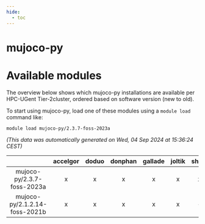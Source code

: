 ```yaml
---
hide:
  - toc
---
```


mujoco-py
=========

# Available modules


The overview below shows which mujoco-py installations are available per HPC-UGent Tier-2cluster, ordered based on software version (new to old).

To start using mujoco-py, load one of these modules using a `module load` command like:

```shell
module load mujoco-py/2.3.7-foss-2023a
```

*(This data was automatically generated on Wed, 04 Sep 2024 at 15:36:24 CEST)*  

| |accelgor|doduo|donphan|gallade|joltik|shinx|skitty|
| :---: | :---: | :---: | :---: | :---: | :---: | :---: | :---: |
|mujoco-py/2.3.7-foss-2023a|x|x|x|x|x|x|x|
|mujoco-py/2.1.2.14-foss-2021b|x|x|x|x|x|-|x|
